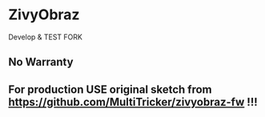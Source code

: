 # ZivyObraz
Develop & TEST FORK

## No Warranty
## For production USE original sketch from https://github.com/MultiTricker/zivyobraz-fw !!!
